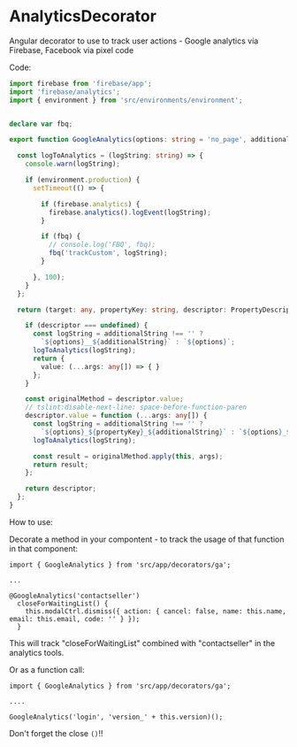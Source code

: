 # AnalyticsDecorator
Angular decorator to use to track user actions - Google analytics via Firebase, Facebook via pixel code


Code: 

```GA.ts
import firebase from 'firebase/app';
import 'firebase/analytics';
import { environment } from 'src/environments/environment';


declare var fbq;

export function GoogleAnalytics(options: string = 'no_page', additionalString: string = ''): any {

  const logToAnalytics = (logString: string) => {
    console.warn(logString);

    if (environment.production) {
      setTimeout(() => {

        if (firebase.analytics) {
          firebase.analytics().logEvent(logString);
        }

        if (fbq) {
          // console.log('FBQ', fbq);
          fbq('trackCustom', logString);
        }

      }, 100);
    }
  };

  return (target: any, propertyKey: string, descriptor: PropertyDescriptor) => {

    if (descriptor === undefined) {
      const logString = additionalString !== '' ?
        `${options}__${additionalString}` : `${options}`;
      logToAnalytics(logString);
      return {
        value: (...args: any[]) => { }
      };
    }

    const originalMethod = descriptor.value;
    // tslint:disable-next-line: space-before-function-paren
    descriptor.value = function (...args: any[]) {
      const logString = additionalString !== '' ?
        `${options}_${propertyKey}_${additionalString}` : `${options}_${propertyKey}`;
      logToAnalytics(logString);

      const result = originalMethod.apply(this, args);
      return result;
    };

    return descriptor;
  };
}
```

How to use:

Decorate a method in your compontent - to track the usage of that function in that component:
```
import { GoogleAnalytics } from 'src/app/decorators/ga';

...

@GoogleAnalytics('contactseller')
  closeForWaitingList() {
    this.modalCtrl.dismiss({ action: { cancel: false, name: this.name, email: this.email, code: '' } });
  }
```
This will track "closeForWaitingList" combined with "contactseller" in the analytics tools.

Or as a function call:

```
import { GoogleAnalytics } from 'src/app/decorators/ga';

....

GoogleAnalytics('login', 'version_' + this.version)();

```
Don't forget the close `()`!!
